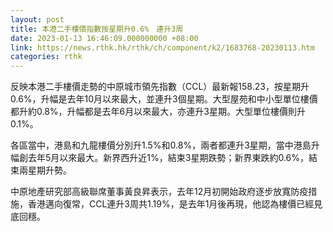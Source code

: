 ```yaml
---
layout: post
title: 本港二手樓價指數按星期升0.6%　連升3周
date: 2023-01-13 16:46:09.000000000 +08:00
link: https://news.rthk.hk/rthk/ch/component/k2/1683768-20230113.htm
categories: rthk
---
```


反映本港二手樓價走勢的中原城市領先指數（CCL）最新報158.23，按星期升0.6%，升幅是去年10月以來最大，並連升3個星期。大型屋苑和中小型單位樓價都升約0.8%，升幅都是去年6月以來最大，亦連升3星期。大型單位樓價則升0.1%。

各區當中，港島和九龍樓價分別升1.5%和0.8%，兩者都連升3星期，當中港島升幅創去年5月以來最大。新界西升近1%，結束3星期跌勢；新界東跌約0.6%，結束兩星期升勢。

中原地產研究部高級聯席董事黃良昇表示，去年12月初開始政府逐步放寬防疫措施，香港邁向復常，CCL連升3周共1.19%，是去年1月後再現，他認為樓價已經見底回穩。
